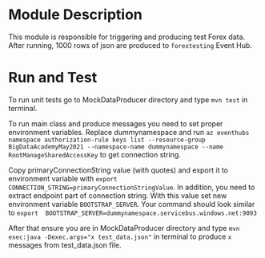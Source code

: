 # Module Description 
This module is responsible for triggering and producing test Forex data. After running, 1000 rows of json are 
produced to `forextesting` Event Hub.

# Run and Test
To run unit tests go to MockDataProducer directory and type `mvn test` in terminal.

To run main class and produce messages you need to set proper environment variables. 
Replace dummynamespace and run `az eventhubs namespace authorization-rule keys list --resource-group 
BigDataAcademyMay2021 --namespace-name dummynamespace --name RootManageSharedAccessKey` to get connection string.

Copy primaryConnectionString value (with quotes) and export it to environment variable with `export 
CONNECTION_STRING=primaryConnectionStringValue`. In addition, you need to extract endpoint part of connection string. 
With this value set new environment variable `BOOTSTRAP_SERVER`. Your command should look similar to `export 
BOOTSTRAP_SERVER=dummynamespace.servicebus.windows.net:9093`

After that ensure you are in MockDataProducer directory and type `mvn exec:java -Dexec.args="x test_data.json"` in terminal 
to produce `x` messages from test_data.json file.
